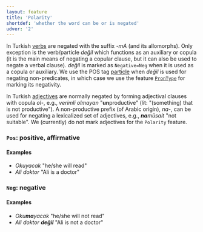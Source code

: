 ```yaml
---
layout: feature
title: 'Polarity'
shortdef: 'whether the word can be or is negated'
udver: '2'
---
```


In Turkish [verbs](tr-pos/VERB) are negated with the suffix _-mA_ (and its allomorphs).
Only exception is the verb/particle _değil_ which functions as an auxiliary or copula
(it is the main means of negating a copular clause, but it can also be used to negate a verbal clause).
_değil_ is marked as `Negative=Neg` when it is used as a copula or auxiliary.
We use the POS tag [particle](tr-pos/PART) when _değil_ is used for negating non-predicates,
in which case we use the feature [`PronType`](PronType) for marking its negativity.


In Turkish [adjectives](tr-pos/ADJ) are normally negated by forming adjectival
clauses with copula _ol-_, e.g., _verimli olmayan_ "<b>un</b>productive"
(lit: "(something) that is not productive").
A non-productive prefix (of Arabic origin), _na-_, can be used for negating a lexicalized set of adjectives, e.g., _<b>na</b>müsait_ "not suitable".
We (currently) do not mark adjectives for the `Polarity` feature.

### <a name="Pos">`Pos`</a>: positive, affirmative

#### Examples

- _Okuyacak_ "he/she will read"
- _Ali doktor_ "Ali is a doctor"

### <a name="Neg">`Neg`</a>: negative

#### Examples

- _Oku<b>ma</b>yacak_ "he/she will not read"
- _Ali doktor <b>değil</b>_ "Ali is not a doctor"

<!-- Interlanguage links updated Po 6. listopadu 2023, 21:42:01 CET -->
